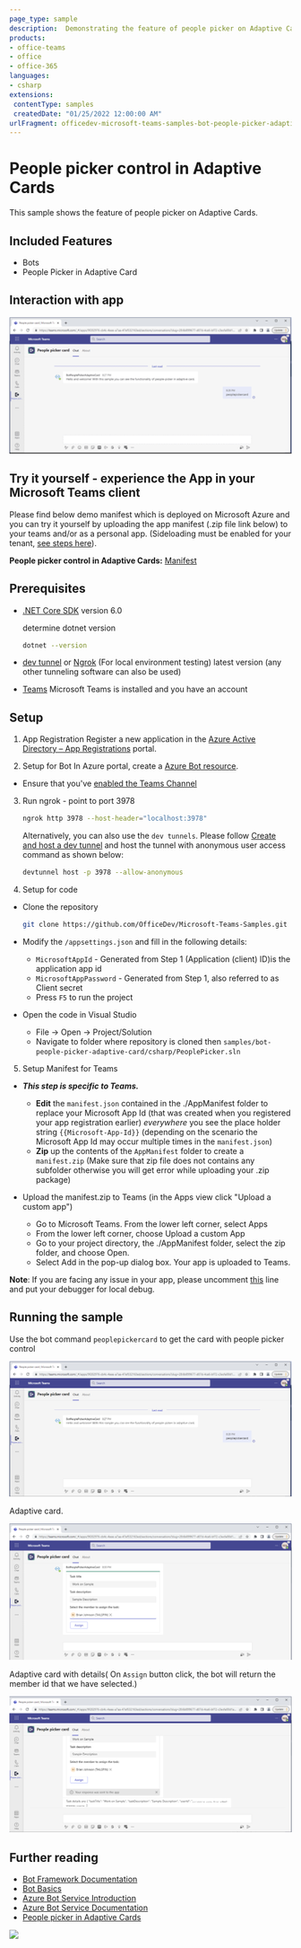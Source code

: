 ```yaml
---
page_type: sample
description:  Demonstrating the feature of people picker on Adaptive Cards using bot.
products:
- office-teams
- office
- office-365
languages:
- csharp
extensions:
 contentType: samples
 createdDate: "01/25/2022 12:00:00 AM"
urlFragment: officedev-microsoft-teams-samples-bot-people-picker-adaptive-card-csharp
---
```

# People picker control in Adaptive Cards

This sample shows the feature of people picker on Adaptive Cards.

## Included Features
* Bots
* People Picker in Adaptive Card

## Interaction with app

![people picker card ](PeoplePicker/Images/PepolePickerAdaptiveCard.gif)
 
## Try it yourself - experience the App in your Microsoft Teams client
Please find below demo manifest which is deployed on Microsoft Azure and you can try it yourself by uploading the app manifest (.zip file link below) to your teams and/or as a personal app. (Sideloading must be enabled for your tenant, [see steps here](https://docs.microsoft.com/microsoftteams/platform/concepts/build-and-test/prepare-your-o365-tenant#enable-custom-teams-apps-and-turn-on-custom-app-uploading)).

**People picker control in Adaptive Cards:** [Manifest](/samples/bot-people-picker-adaptive-card/csharp/demo-manifest/People-picker-adaptive-card.zip)

## Prerequisites

- [.NET Core SDK](https://dotnet.microsoft.com/download) version 6.0

  determine dotnet version
  ```bash
  dotnet --version
  ```
- [dev tunnel](https://learn.microsoft.com/en-us/azure/developer/dev-tunnels/get-started?tabs=windows) or [Ngrok](https://ngrok.com/download) (For local environment testing) latest version (any other tunneling software can also be used)
- [Teams](https://teams.microsoft.com) Microsoft Teams is installed and you have an account

## Setup

1. App Registration
Register a new application in the [Azure Active Directory – App Registrations](https://go.microsoft.com/fwlink/?linkid=2083908) portal.

2. Setup for Bot
In Azure portal, create a [Azure Bot resource](https://docs.microsoft.com/azure/bot-service/bot-builder-authentication?view=azure-bot-service-4.0&tabs=csharp%2Caadv2).

- Ensure that you've [enabled the Teams Channel](https://docs.microsoft.com/azure/bot-service/channel-connect-teams?view=azure-bot-service-4.0)

3. Run ngrok - point to port 3978

   ```bash
   ngrok http 3978 --host-header="localhost:3978"
   ```  

   Alternatively, you can also use the `dev tunnels`. Please follow [Create and host a dev tunnel](https://learn.microsoft.com/en-us/azure/developer/dev-tunnels/get-started?tabs=windows) and host the tunnel with anonymous user access command as shown below:

   ```bash
   devtunnel host -p 3978 --allow-anonymous
   ```

4. Setup for code

- Clone the repository

    ```bash
    git clone https://github.com/OfficeDev/Microsoft-Teams-Samples.git
    ```

- Modify the `/appsettings.json` and fill in the following details:

   - `MicrosoftAppId` - Generated from Step 1 (Application (client) ID)is the application app id
   - `MicrosoftAppPassword` - Generated from Step 1, also referred to as Client secret
   - Press `F5` to run the project

- Open the code in Visual Studio
   - File -> Open -> Project/Solution
   - Navigate to folder where repository is cloned then `samples/bot-people-picker-adaptive-card/csharp/PeoplePicker.sln`
 
5. Setup Manifest for Teams
- __*This step is specific to Teams.*__
    - **Edit** the `manifest.json` contained in the ./AppManifest folder to replace your Microsoft App Id (that was created when you registered your app registration earlier) *everywhere* you see the place holder string `{{Microsoft-App-Id}}` (depending on the scenario the Microsoft App Id may occur multiple times in the `manifest.json`)   
    - **Zip** up the contents of the `AppManifest` folder to create a `manifest.zip` (Make sure that zip file does not contains any subfolder otherwise you will get error while uploading your .zip package)

- Upload the manifest.zip to Teams (in the Apps view click "Upload a custom app")
   - Go to Microsoft Teams. From the lower left corner, select Apps
   - From the lower left corner, choose Upload a custom App
   - Go to your project directory, the ./AppManifest folder, select the zip folder, and choose Open.
   - Select Add in the pop-up dialog box. Your app is uploaded to Teams.

**Note**: If you are facing any issue in your app, please uncomment [this](https://github.com/OfficeDev/Microsoft-Teams-Samples/blob/main/samples/bot-people-picker-adaptive-card/csharp/PeoplePicker/AdapterWithErrorHandler.cs#L30) line and put your debugger for local debug.
   
## Running the sample

Use the bot command `peoplepickercard` to get the card with people picker control 

![people picker card ](PeoplePicker/Images/Welcome.png)

 Adaptive card.

![people picker card ](PeoplePicker/Images/adaptiveCard.png)

 Adaptive card with details( On `Assign` button click, the bot will return the member id that we have selected.)  

![people picker card ](PeoplePicker/Images/AdaptiveCardSumissionDetails.png)


## Further reading

- [Bot Framework Documentation](https://docs.botframework.com)
- [Bot Basics](https://docs.microsoft.com/azure/bot-service/bot-builder-basics?view=azure-bot-service-4.0)
- [Azure Bot Service Introduction](https://docs.microsoft.com/azure/bot-service/bot-service-overview-introduction?view=azure-bot-service-4.0)
- [Azure Bot Service Documentation](https://docs.microsoft.com/azure/bot-service/?view=azure-bot-service-4.0)
- [People picker in Adaptive Cards](https://docs.microsoft.com/en-us/microsoftteams/platform/task-modules-and-cards/cards/people-picker)


<img src="https://pnptelemetry.azurewebsites.net/microsoft-teams-samples/samples/bot-people-picker-adaptive-card-csharp" />
